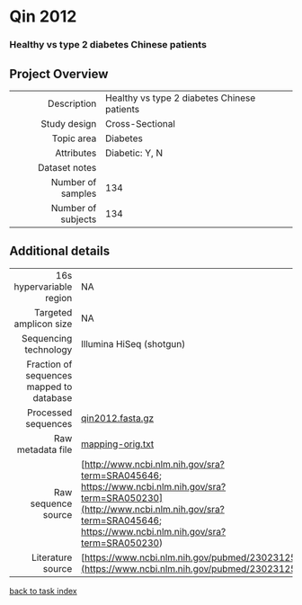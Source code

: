 # Qin 2012

### Healthy vs type 2 diabetes Chinese patients

## Project Overview
|  |  |
| -------------: |-------------|
| Description      | Healthy vs type 2 diabetes Chinese patients |
| Study design | Cross-Sectional |
| Topic area | Diabetes|
| Attributes | Diabetic: Y, N|
| Dataset notes | |
| Number of samples | 134|
| Number of subjects | 134|

## Additional details
|  |  |
| -------------: |-------------|
| 16s hypervariable region | NA |
| Targeted amplicon size | NA |
| Sequencing technology | Illumina HiSeq (shotgun) |
| Fraction of sequences mapped to database |  |
| Processed sequences | [qin2012.fasta.gz](https://s3.us-east-2.amazonaws.com/knights-lab/public/MLRepo/fasta/qin2012.fasta.gz) |
| Raw metadata file | [mapping-orig.txt](./datasets/qin2012/mapping-orig.txt) |
| Raw sequence source | [http://www.ncbi.nlm.nih.gov/sra?term=SRA045646; https://www.ncbi.nlm.nih.gov/sra?term=SRA050230](http://www.ncbi.nlm.nih.gov/sra?term=SRA045646; https://www.ncbi.nlm.nih.gov/sra?term=SRA050230) |
| Literature source | [https://www.ncbi.nlm.nih.gov/pubmed/23023125](https://www.ncbi.nlm.nih.gov/pubmed/23023125) |

[back to task index](../README.md)